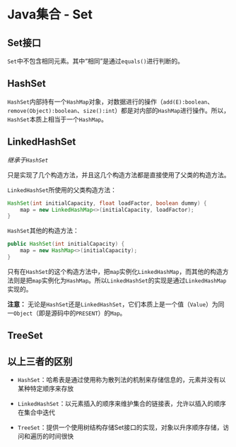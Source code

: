 # Java集合 - Set

## Set接口

`Set`中不包含相同元素。其中“相同”是通过`equals()`进行判断的。

## HashSet

`HashSet`内部持有一个`HashMap`对象，对数据进行的操作（`add(E):boolean`、`remove(Object):boolean`、`size():int`）都是对内部的`HashMap`进行操作。所以，`HashSet`本质上相当于一个`HashMap`。

## LinkedHashSet

*继承于`HashSet`*

只是实现了几个构造方法，并且这几个构造方法都是直接使用了父类的构造方法。

`LinkedHashSet`所使用的父类构造方法：
```Java
HashSet(int initialCapacity, float loadFactor, boolean dummy) {
    map = new LinkedHashMap<>(initialCapacity, loadFactor);
}
```

`HashSet`其他的构造方法：
```Java
public HashSet(int initialCapacity) {
    map = new HashMap<>(initialCapacity);
}
```

只有在`HashSet`的这个构造方法中，把`map`实例化`LinkedHashMap`，而其他的构造方法则是把`map`实例化为`HashMap`。所以`LinkedHashSet`的实现是通过`LinkedHashMap`实现的。

**注意：** 无论是`HashSet`还是`LinkedHashSet`，它们本质上是一个值（`Value`）为同一`Object`（即是源码中的`PRESENT`）的`Map`。


## TreeSet



## 以上三者的区别

* `HashSet`：哈希表是通过使用称为散列法的机制来存储信息的，元素并没有以某种特定顺序来存放

* `LinkedHashSet`：以元素插入的顺序来维护集合的链接表，允许以插入的顺序在集合中迭代

* `TreeSet`：提供一个使用树结构存储Set接口的实现，对象以升序顺序存储，访问和遍历的时间很快
